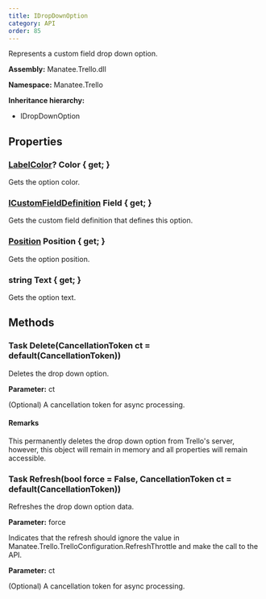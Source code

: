 ```yaml
---
title: IDropDownOption
category: API
order: 85
---
```


Represents a custom field drop down option.

**Assembly:** Manatee.Trello.dll

**Namespace:** Manatee.Trello

**Inheritance hierarchy:**

- IDropDownOption

## Properties

### [LabelColor](../LabelColor#labelcolor)? Color { get; }

Gets the option color.

### [ICustomFieldDefinition](../ICustomFieldDefinition#icustomfielddefinition) Field { get; }

Gets the custom field definition that defines this option.

### [Position](../Position#position) Position { get; }

Gets the option position.

### string Text { get; }

Gets the option text.

## Methods

### Task Delete(CancellationToken ct = default(CancellationToken))

Deletes the drop down option.

**Parameter:** ct

(Optional) A cancellation token for async processing.

#### Remarks

This permanently deletes the drop down option from Trello&#39;s server, however, this object will remain in memory and all properties will remain accessible.

### Task Refresh(bool force = False, CancellationToken ct = default(CancellationToken))

Refreshes the drop down option data.

**Parameter:** force

Indicates that the refresh should ignore the value in Manatee.Trello.TrelloConfiguration.RefreshThrottle and make the call to the API.

**Parameter:** ct

(Optional) A cancellation token for async processing.

